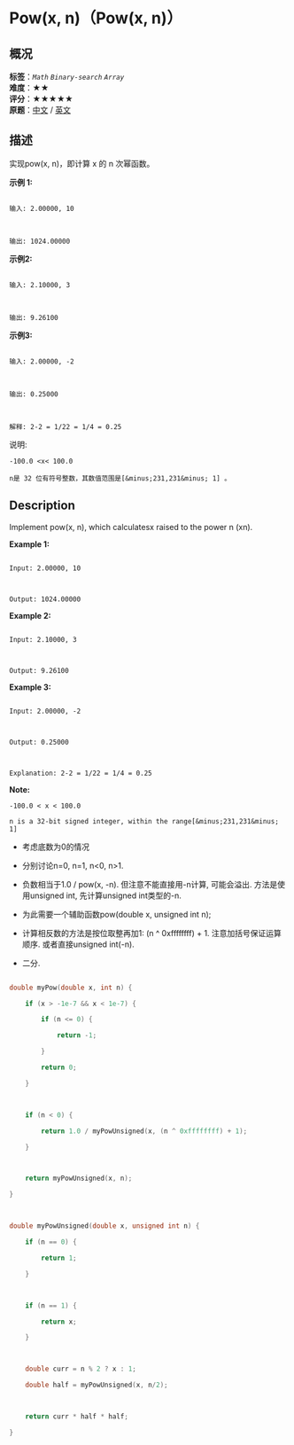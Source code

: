 # Pow(x, n)（Pow(x, n)）
## 概况
**标签**：*`Math`*  *`Binary-search`*  *`Array`*<br>
**难度**：★★<br>
**评分**：★★★★★<br>
**原题**：[中文](https://leetcode-cn.com/problems/powx-n) / [英文](https://leetcode.com/problems/powx-n)
## 描述

实现pow(x, n)，即计算 x 的 n 次幂函数。



**示例 1:**

```

输入: 2.00000, 10



输出: 1024.00000

```





**示例2:**

```

输入: 2.10000, 3



输出: 9.26100

```





**示例3:**

```

输入: 2.00000, -2



输出: 0.25000



解释: 2-2 = 1/22 = 1/4 = 0.25

```



说明:





	-100.0 <x< 100.0

	n是 32 位有符号整数，其数值范围是[&minus;231,231&minus; 1] 。



## Description

Implement pow(x, n), which calculatesx raised to the power n (xn).



**Example 1:**

```

Input: 2.00000, 10



Output: 1024.00000

```





**Example 2:**

```

Input: 2.10000, 3



Output: 9.26100

```





**Example 3:**

```

Input: 2.00000, -2



Output: 0.25000



Explanation: 2-2 = 1/22 = 1/4 = 0.25

```

**Note:**







	-100.0 < x < 100.0

	n is a 32-bit signed integer, within the range[&minus;231,231&minus; 1]







- 考虑底数为0的情况

- 分别讨论n=0, n=1, n<0, n>1.

- 负数相当于1.0 / pow(x, -n). 但注意不能直接用-n计算, 可能会溢出. 方法是使用unsigned int, 先计算unsigned int类型的-n.

- 为此需要一个辅助函数pow(double x, unsigned int n);

- 计算相反数的方法是按位取整再加1: (n ^ 0xffffffff) + 1. 注意加括号保证运算顺序. 或者直接unsigned int(-n).

- 二分.



```c

double myPow(double x, int n) {

	if (x > -1e-7 && x < 1e-7) {

		if (n <= 0) {

			return -1;

		}

		return 0;

	}



	if (n < 0) {

		return 1.0 / myPowUnsigned(x, (n ^ 0xffffffff) + 1);

	}



	return myPowUnsigned(x, n);

}



double myPowUnsigned(double x, unsigned int n) {

	if (n == 0) {

		return 1;

	}



	if (n == 1) {

		return x;

	}



	double curr = n % 2 ? x : 1;

	double half = myPowUnsigned(x, n/2);



	return curr * half * half;

}

```

